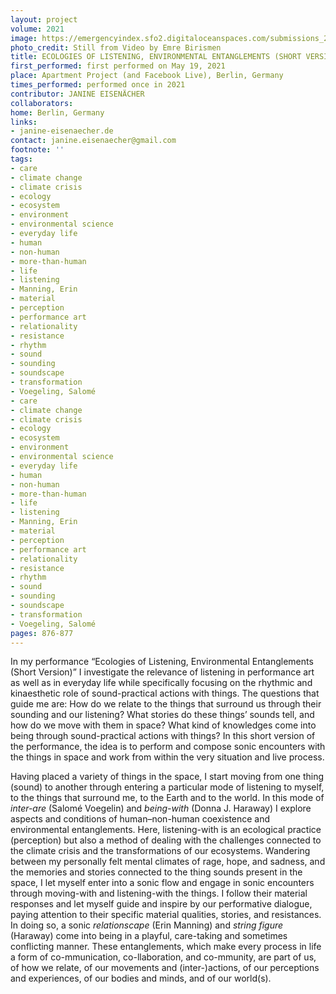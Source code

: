 ```yaml
---
layout: project
volume: 2021
image: https://emergencyindex.sfo2.digitaloceanspaces.com/submissions_2021/images/1665433895598_Eisenaecher_EoLEE_CW17_2021_300dpi.tif
photo_credit: Still from Video by Emre Birismen
title: ECOLOGIES OF LISTENING, ENVIRONMENTAL ENTANGLEMENTS (SHORT VERSION)
first_performed: first performed on May 19, 2021
place: Apartment Project (and Facebook Live), Berlin, Germany
times_performed: performed once in 2021
contributor: JANINE EISENÄCHER
collaborators:
home: Berlin, Germany
links:
- janine-eisenaecher.de
contact: janine.eisenaecher@gmail.com
footnote: ''
tags:
- care
- climate change
- climate crisis
- ecology
- ecosystem
- environment
- environmental science
- everyday life
- human
- non-human
- more-than-human
- life
- listening
- Manning, Erin
- material
- perception
- performance art
- relationality
- resistance
- rhythm
- sound
- sounding
- soundscape
- transformation
- Voegeling, Salomé
- care
- climate change
- climate crisis
- ecology
- ecosystem
- environment
- environmental science
- everyday life
- human
- non-human
- more-than-human
- life
- listening
- Manning, Erin
- material
- perception
- performance art
- relationality
- resistance
- rhythm
- sound
- sounding
- soundscape
- transformation
- Voegeling, Salomé
pages: 876-877
---
```


In my performance “Ecologies of Listening, Environmental Entanglements (Short Version)” I investigate the relevance of listening in performance art as well as in everyday life while specifically focusing on the rhythmic and kinaesthetic role of sound-practical actions with things. The questions that guide me are: How do we relate to the things that surround us through their sounding and our listening? What stories do these things’ sounds tell, and how do we move with them in space? What kind of knowledges come into being through sound-practical actions with things? In this short version of the performance, the idea is to perform and compose sonic encounters with the things in space and work from within the very situation and live process. 

Having placed a variety of things in the space, I start moving from one thing (sound) to another through entering a particular mode of listening to myself, to the things that surround me, to the Earth and to the world. In this mode of *inter-are* (Salomé Voegelin) and *being-with* (Donna J. Haraway) I explore aspects and conditions of human–non-human coexistence and environmental entanglements. Here, listening-with is an ecological practice (perception) but also a method of dealing with the challenges connected to the climate crisis and the transformations of our ecosystems. Wandering between my personally felt mental climates of rage, hope, and sadness, and the memories and stories connected to the thing sounds present in the space, I let myself enter into a sonic flow and engage in sonic encounters through moving-with and listening-with the things. I follow their material responses and let myself guide and inspire by our performative dialogue, paying attention to their specific material qualities, stories, and resistances. In doing so, a sonic *relationscape* (Erin Manning) and *string figure* (Haraway) come into being in a playful, care-taking and sometimes conflicting manner. These entanglements, which make every process in life a form of co-mmunication, co-llaboration, and co-mmunity, are part of us, of how we relate, of our movements and (inter-)actions, of our perceptions and experiences, of our bodies and minds, and of our world(s).